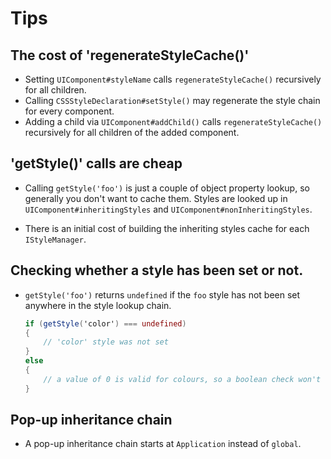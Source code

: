 # Tips

## The cost of 'regenerateStyleCache()'

*   Setting `UIComponent#styleName` calls `regenerateStyleCache()` recursively
    for all children.
*   Calling `CSSStyleDeclaration#setStyle()` may regenerate the style chain
    for every component.
*   Adding a child via `UIComponent#addChild()` calls `regenerateStyleCache()`
    recursively for all children of the added component.

## 'getStyle()' calls are cheap

*   Calling `getStyle('foo')` is just a couple of object property lookup, so
    generally you don't want to cache them. Styles are looked up in
    `UIComponent#inheritingStyles` and `UIComponent#nonInheritingStyles`.

*   There is an initial cost of building the inheriting styles cache for each
    `IStyleManager`.

## Checking whether a style has been set or not.

*   `getStyle('foo')` returns `undefined` if the `foo` style has not been set
    anywhere in the style lookup chain.

    ```actionscript
    if (getStyle('color') === undefined)
    {
        // 'color' style was not set
    }
    else
    {
        // a value of 0 is valid for colours, so a boolean check won't work.
    }
    ```

## Pop-up inheritance chain

*   A pop-up inheritance chain starts at `Application` instead of `global`.
